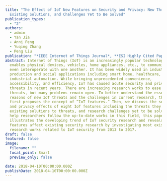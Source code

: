 ```yaml
---
title: "The Effect of IoT New Features on Security and Privacy: New Threats,
  Existing Solutions, and Challenges Yet to Be Solved"
publication_types:
  - "2"
authors:
  - admin
  - Yan Jia
  - Anni Peng
  - Yuqing Zhang
  - Peng Liu
publication: "*IEEE Internet of Things Journal*, **ESI Highly Cited Paper(top 1%)** "
abstract: Internet of Things (IoT) is an increasingly popular technology that
  enables physical devices, vehicles, home appliances, etc., to communicate and
  even interoperate with one another. It has been widely used in industrial
  production and social applications including smart home, healthcare, and
  industrial automation. While bringing unprecedented convenience,
  accessibility, and efficiency, IoT has caused acute security and privacy
  threats in recent years. There are increasing research works to ease these
  threats, but many problems remain open. To better understand the essential
  reasons of new IoT threats and the challenges in current research, this survey
  first proposes the concept of “IoT features.” Then, we discuss the security
  and privacy effects of eight IoT features including the threats they cause,
  existing solutions to threats, and research challenges yet to be solved. To
  help researchers follow the up-to-date works in this field, this paper finally
  illustrates the developing trend of IoT security research and reveals how IoT
  features affect existing security research by investigating most existing
  research works related to IoT security from 2013 to 2017.
draft: false
featured: false
image:
  filename: ""
  focal_point: Smart
  preview_only: false

date: 2018-04-10T00:00:00.000Z
publishDate: 2018-04-10T00:00:00.000Z
---
```

